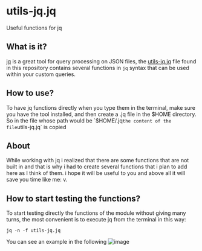 # utils-jq.jq

Useful functions for jq

## What is it?

[jq](https://stedolan.github.io/jq/) is a great tool for query processing on JSON files, 
the [utils-jq.jq](https://github.com/manuel-chinchi/utils-jq/blob/master/utils-jq.jq) file
found in this repository contains several functions in `jq` syntax that can be used within 
your custom queries.

## How to use?
To have jq functions directly when you type them in the terminal, make sure you have
the tool installed, and then create a .jq file in the $HOME directory.
So in the file whose path would be `$HOME/.jq` the content of the file `utils-jq.jq` is 
copied

## About
While working with jq i realized that there are some functions that are not built in and that is why i had to create several functions that i plan to add here as I think of them. i hope it will be useful to you and above all it will save you time like me: v.

## How to start testing the functions?
To start testing directly the functions of the module without giving many turns, the most convenient is to execute jq from the terminal in this way:
```
jq -n -f utils-jq.jq
```
You can see an example in the following ![image](src/gif/git-readme-utils-jq.gif "sample testing functions")